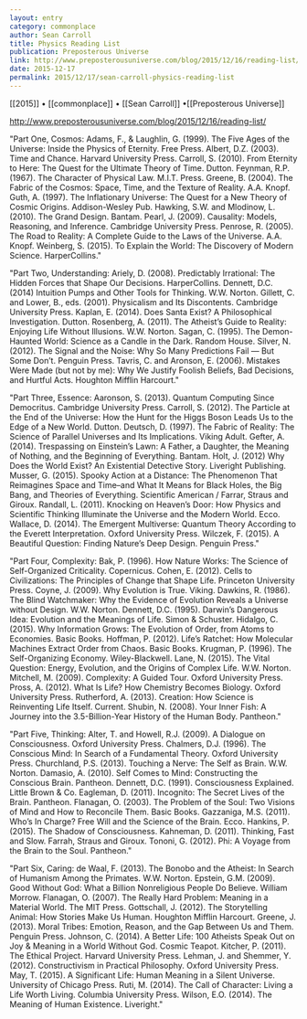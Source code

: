 ```yaml
---
layout: entry
category: commonplace
author: Sean Carroll
title: Physics Reading List
publication: Preposterous Universe
link: http://www.preposterousuniverse.com/blog/2015/12/16/reading-list/
date: 2015-12-17
permalink: 2015/12/17/sean-carroll-physics-reading-list
---
```


[[2015]] • [[commonplace]] • [[Sean Carroll]] •[[Preposterous Universe]]

http://www.preposterousuniverse.com/blog/2015/12/16/reading-list/

"Part One, Cosmos: Adams, F., & Laughlin, G. (1999). The Five Ages of the Universe: Inside the Physics of Eternity. Free Press. Albert, D.Z. (2003). Time and Chance. Harvard University Press. Carroll, S. (2010). From Eternity to Here: The Quest for the Ultimate Theory of Time. Dutton. Feynman, R.P. (1967). The Character of Physical Law. M.I.T. Press. Greene, B. (2004). The Fabric of the Cosmos: Space, Time, and the Texture of Reality. A.A. Knopf. Guth, A. (1997). The Inflationary Universe: The Quest for a New Theory of Cosmic Origins. Addison-Wesley Pub. Hawking, S.W. and Mlodinow, L. (2010). The Grand Design. Bantam. Pearl, J. (2009). Causality: Models, Reasoning, and Inference. Cambridge University Press. Penrose, R. (2005). The Road to Reality: A Complete Guide to the Laws of the Universe. A.A. Knopf. Weinberg, S. (2015). To Explain the World: The Discovery of Modern Science. HarperCollins."
 
"Part Two, Understanding: Ariely, D. (2008). Predictably Irrational: The Hidden Forces that Shape Our Decisions. HarperCollins. Dennett, D.C. (2014) Intuition Pumps and Other Tools for Thinking. W.W. Norton. Gillett, C. and Lower, B., eds. (2001). Physicalism and Its Discontents. Cambridge University Press. Kaplan, E. (2014). Does Santa Exist? A Philosophical Investigation. Dutton. Rosenberg, A. (2011). The Atheist’s Guide to Reality: Enjoying Life Without Illusions. W.W. Norton. Sagan, C. (1995). The Demon-Haunted World: Science as a Candle in the Dark. Random House. Silver, N. (2012). The Signal and the Noise: Why So Many Predictions Fail — But Some Don’t. Penguin Press. Tavris, C. and Aronson, E. (2006). Mistakes Were Made (but not by me): Why We Justify Foolish Beliefs, Bad Decisions, and Hurtful Acts. Houghton Mifflin Harcourt."
 
"Part Three, Essence: Aaronson, S. (2013). Quantum Computing Since Democritus. Cambridge University Press. Carroll, S. (2012). The Particle at the End of the Universe: How the Hunt for the Higgs Boson Leads Us to the Edge of a New World. Dutton. Deutsch, D. (1997). The Fabric of Reality: The Science of Parallel Universes and Its Implications. Viking Adult. Gefter, A. (2014). Trespassing on Einstein’s Lawn: A Father, a Daughter, the Meaning of Nothing, and the Beginning of Everything. Bantam. Holt, J. (2012) Why Does the World Exist? An Existential Detective Story. Liveright Publishing. Musser, G. (2015). Spooky Action at a Distance: The Phenomenon That Reimagines Space and Time–and What It Means for Black Holes, the Big Bang, and Theories of Everything. Scientific American / Farrar, Straus and Giroux. Randall, L. (2011). Knocking on Heaven’s Door: How Physics and Scientific Thinking Illuminate the Universe and the Modern World. Ecco. Wallace, D. (2014). The Emergent Multiverse: Quantum Theory According to the Everett Interpretation. Oxford University Press. Wilczek, F. (2015). A Beautiful Question: Finding Nature’s Deep Design. Penguin Press."

"Part Four, Complexity: Bak, P. (1996). How Nature Works: The Science of Self-Organized Criticality. Copernicus. Cohen, E. (2012). Cells to Civilizations: The Principles of Change that Shape Life. Princeton University Press. Coyne, J. (2009). Why Evolution is True. Viking. Dawkins, R. (1986). The Blind Watchmaker: Why the Evidence of Evolution Reveals a Universe without Design. W.W. Norton. Dennett, D.C. (1995). Darwin’s Dangerous Idea: Evolution and the Meanings of Life. Simon & Schuster. Hidalgo, C. (2015). Why Information Grows: The Evolution of Order, from Atoms to Economies. Basic Books. Hoffman, P. (2012). Life’s Ratchet: How Molecular Machines Extract Order from Chaos. Basic Books. Krugman, P. (1996). The Self-Organizing Economy. Wiley-Blackwell. Lane, N. (2015). The Vital Question: Energy, Evolution, and the Origins of Complex Life. W.W. Norton. Mitchell, M. (2009). Complexity: A Guided Tour. Oxford University Press. Pross, A. (2012). What Is Life? How Chemistry Becomes Biology. Oxford University Press. Rutherford, A. (2013). Creation: How Science is Reinventing Life Itself. Current. Shubin, N. (2008). Your Inner Fish: A Journey into the 3.5-Billion-Year History of the Human Body. Pantheon."

"Part Five, Thinking: Alter, T. and Howell, R.J. (2009). A Dialogue on Consciousness. Oxford University Press. Chalmers, D.J. (1996). The Conscious Mind: In Search of a Fundamental Theory. Oxford University Press. Churchland, P.S. (2013). Touching a Nerve: The Self as Brain. W.W. Norton. Damasio, A. (2010). Self Comes to Mind: Constructing the Conscious Brain. Pantheon. Dennett, D.C. (1991). Consciousness Explained. Little Brown & Co. Eagleman, D. (2011). Incognito: The Secret Lives of the Brain. Pantheon. Flanagan, O. (2003). The Problem of the Soul: Two Visions of Mind and How to Reconcile Them. Basic Books. Gazzaniga, M.S. (2011). Who’s In Charge? Free Will and the Science of the Brain. Ecco. Hankins, P. (2015). The Shadow of Consciousness. Kahneman, D. (2011). Thinking, Fast and Slow. Farrah, Straus and Giroux. Tononi, G. (2012). Phi: A Voyage from the Brain to the Soul. Pantheon."

"Part Six, Caring: de Waal, F. (2013). The Bonobo and the Atheist: In Search of Humanism Among the Primates. W.W. Norton. Epstein, G.M. (2009). Good Without God: What a Billion Nonreligious People Do Believe. William Morrow. Flanagan, O. (2007). The Really Hard Problem: Meaning in a Material World. The MIT Press. Gottschall, J. (2012). The Storytelling Animal: How Stories Make Us Human. Houghton Mifflin Harcourt. Greene, J. (2013). Moral Tribes: Emotion, Reason, and the Gap Between Us and Them. Penguin Press. Johnson, C. (2014). A Better Life: 100 Atheists Speak Out on Joy & Meaning in a World Without God. Cosmic Teapot. Kitcher, P. (2011). The Ethical Project. Harvard University Press. Lehman, J. and Shemmer, Y. (2012). Constructivism in Practical Philosophy. Oxford University Press. May, T. (2015). A Significant Life: Human Meaning in a Silent Universe. University of Chicago Press. Ruti, M. (2014). The Call of Character: Living a Life Worth Living. Columbia University Press. Wilson, E.O. (2014). The Meaning of Human Existence. Liveright."